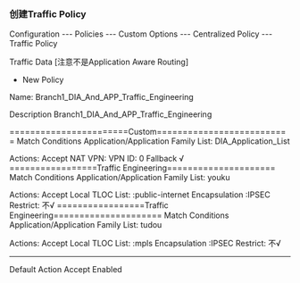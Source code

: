 ### 创建Traffic Policy
Configuration --- Policies --- Custom Options --- Centralized Policy --- Traffic Policy

Traffic Data [注意不是Application Aware Routing]
+ New Policy

Name: 
Branch1_DIA_And_APP_Traffic_Engineering

Description
Branch1_DIA_And_APP_Traffic_Engineering

=======================Custom==========================
Match Conditions
Application/Application Family List:       DIA_Application_List

Actions:
Accept
NAT VPN:    VPN ID:     0
Fallback    √
=================Traffic Engineering=====================
Match Conditions
Application/Application Family List:       youku

Actions:
Accept
Local TLOC List:        :public-internet
        Encapsulation   :IPSEC
        Restrict:       不√
=================Traffic Engineering=====================
Match Conditions
Application/Application Family List:       tudou

Actions:
Accept
Local TLOC List:        :mpls
        Encapsulation   :IPSEC
        Restrict:       不√

------------------------------------------
Default Action
Accept  Enabled

